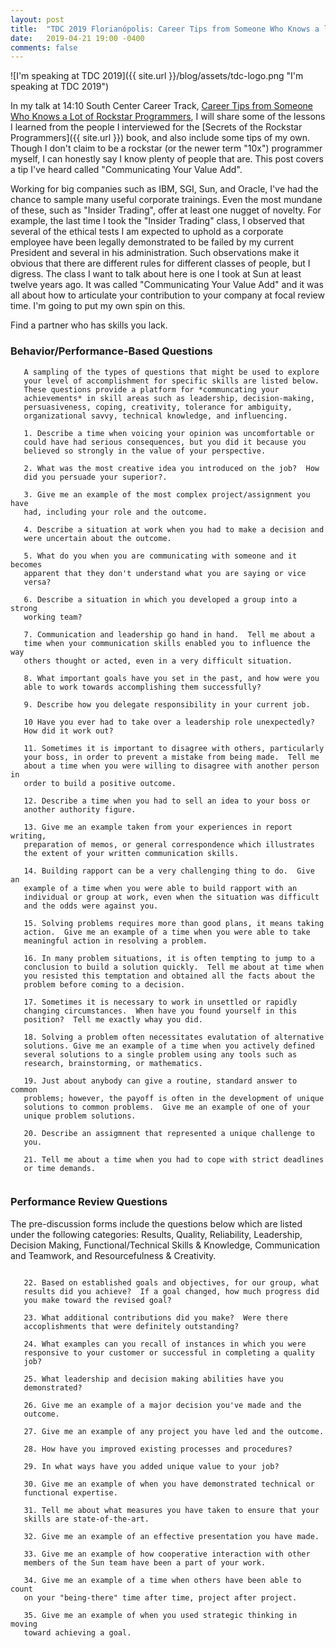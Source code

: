 ```yaml
---
layout: post
title:  "TDC 2019 Florianópolis: Career Tips from Someone Who Knows a lot of Rockstar Programmers"
date:   2019-04-21 19:00 -0400
comments: false
---
```



![I'm speaking at TDC 2019]({{
   site.url }}/blog/assets/tdc-logo.png "I'm speaking at TDC 2019")

In my talk at 14:10 South Center Career Track, [Career Tips from Someone
Who Knows a Lot of Rockstar
Programmers](http://www.thedevelopersconference.com.br/tdc/2019/florianopolis/trilha-carreiras-e-mentoria),
I will share some of the lessons I learned from the people I interviewed
for the [Secrets of the Rockstar Programmers]({{ site.url }}) book, and
also include some tips of my own.  Though I don't claim to be a rockstar
(or the newer term "10x") programmer myself, I can honestly say I know
plenty of people that are.  This post covers a tip I've heard called
"Communicating Your Value Add".

Working for big companies such as IBM, SGI, Sun, and Oracle, I've had
the chance to sample many useful corporate trainings.  Even the most
mundane of these, such as "Insider Trading", offer at least one nugget
of novelty.  For example, the last time I took the "Insider Trading"
class, I observed that several of the ethical tests I am expected to
uphold as a corporate employee have been legally demonstrated to be
failed by my current President and several in his administration.  Such
observations make it obvious that there are different rules for
different classes of people, but I digress.  The class I want to talk
about here is one I took at Sun at least twelve years ago.  It was
called "Communicating Your Value Add" and it was all about how to
articulate your contribution to your company at focal review time.  I'm
going to put my own spin on this.

Find a partner who has skills you lack.

### Behavior/Performance-Based Questions

```
   A sampling of the types of questions that might be used to explore
   your level of accomplishment for specific skills are listed below.
   These questions provide a platform for *communcating your
   achievements* in skill areas such as leadership, decision-making,
   persuasiveness, coping, creativity, tolerance for ambiguity,
   organizational savvy, technical knowledge, and influencing.
   
   1. Describe a time when voicing your opinion was uncomfortable or
   could have had serious consequences, but you did it because you
   believed so strongly in the value of your perspective.
   
   2. What was the most creative idea you introduced on the job?  How
   did you persuade your superior?.
   
   3. Give me an example of the most complex project/assignment you have
   had, including your role and the outcome.
   
   4. Describe a situation at work when you had to make a decision and
   were uncertain about the outcome.
   
   5. What do you when you are communicating with someone and it becomes
   apparent that they don't understand what you are saying or vice
   versa?
   
   6. Describe a situation in which you developed a group into a strong
   working team?
   
   7. Communication and leadership go hand in hand.  Tell me about a
   time when your communication skills enabled you to influence the way
   others thought or acted, even in a very difficult situation.
   
   8. What important goals have you set in the past, and how were you
   able to work towards accomplishing them successfully?
   
   9. Describe how you delegate responsibility in your current job.
   
   10 Have you ever had to take over a leadership role unexpectedly?
   How did it work out?
   
   11. Sometimes it is important to disagree with others, particularly
   your boss, in order to prevent a mistake from being made.  Tell me
   about a time when you were willing to disagree with another person in
   order to build a positive outcome.
   
   12. Describe a time when you had to sell an idea to your boss or
   another authority figure.
   
   13. Give me an example taken from your experiences in report writing,
   preparation of memos, or general correspondence which illustrates
   the extent of your written communication skills.
   
   14. Building rapport can be a very challenging thing to do.  Give an
   example of a time when you were able to build rapport with an
   individual or group at work, even when the situation was difficult
   and the odds were against you.
   
   15. Solving problems requires more than good plans, it means taking
   action.  Give me an example of a time when you were able to take
   meaningful action in resolving a problem.
   
   16. In many problem situations, it is often tempting to jump to a
   conclusion to build a solution quickly.  Tell me about at time when
   you resisted this temptation and obtained all the facts about the
   problem before coming to a decision.
   
   17. Sometimes it is necessary to work in unsettled or rapidly
   changing circumstances.  When have you found yourself in this
   position?  Tell me exactly whay you did.
   
   18. Solving a problem often necessitates evalutation of alternative
   solutions. Give me an example of a time when you actively defined
   several solutions to a single problem using any tools such as
   research, brainstorming, or mathematics.
   
   19. Just about anybody can give a routine, standard answer to common
   problems; however, the payoff is often in the development of unique
   solutions to common problems.  Give me an example of one of your
   unique problem solutions.
   
   20. Describe an assigmnent that represented a unique challenge to
   you.
   
   21. Tell me about a time when you had to cope with strict deadlines
   or time demands.
   
```

### Performance Review Questions

The pre-discussion forms include the questions below which are listed
   under the following categories: Results, Quality, Reliability,
   Leadership, Decision Making, Functional/Technical Skills & Knowledge,
   Communication and Teamwork, and Resourcefulness & Creativity.

```

   22. Based on established goals and objectives, for our group, what
   results did you achieve?  If a goal changed, how much progress did
   you make toward the revised goal?
   
   23. What additional contributions did you make?  Were there
   accoplishments that were definitely outstanding?
   
   24. What examples can you recall of instances in which you were
   responsive to your customer or successful in completing a quality
   job?
   
   25. What leadership and decision making abilities have you
   demonstrated?
   
   26. Give me an example of a major decision you've made and the
   outcome.
   
   27. Give me an example of any project you have led and the outcome.
   
   28. How have you improved existing processes and procedures?
   
   29. In what ways have you added unique value to your job?
   
   30. Give me an example of when you have demonstrated technical or
   functional expertise.
   
   31. Tell me about what measures you have taken to ensure that your
   skills are state-of-the-art.
   
   32. Give me an example of an effective presentation you have made.
   
   33. Give me an example of how cooperative interaction with other
   members of the Sun team have been a part of your work.
   
   34. Give me an example of a time when others have been able to count
   on your "being-there" time after time, project after project.
   
   35. Give me an example of when you used strategic thinking in moving
   toward achieving a goal.

```
